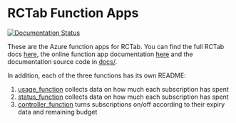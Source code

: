 # RCTab Function Apps

[![Documentation Status](https://readthedocs.org/projects/rctab-functions/badge/?version=latest)](https://rctab-functions.readthedocs.io/en/latest/?badge=latest)

These are the Azure function apps for RCTab.
You can find the full RCTab docs [here](https://rctab.readthedocs.io/), the online function app documentation [here](https://rctab-functions.readthedocs.io/) and the documentation source code in [docs/](docs/).

In addition, each of the three functions has its own README:

1. [usage_function](./usage_function/) collects data on how much each subscription has spent
1. [status_function](./status_function/) collects data on how much each subscription has spent
1. [controller_function](./controller_function/) turns subscriptions on/off according to their expiry data and remaining budget
